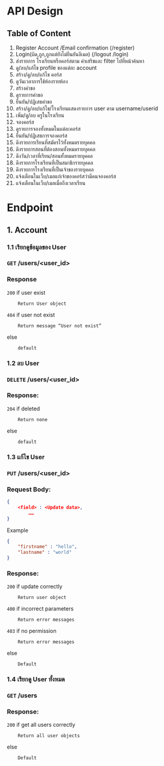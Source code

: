 # API Design

## Table of Content
1) Register Account /Email confirmation (/register)
2) Login(ผิด,ถูก,ถูกแต่ยังไม่ยืนยันอีเมล) (/logout /login)
3) ส่งรายการ โรงเรียนหรือคอร์สตาม คำเสริชและ filter ไปที่หน้าค้นหา
4) ดู/ลบ/แก้ไข  profile ของแต่ละ account
5) สร้าง/ดู/ลบ/แก้ไข คอร์ส
6) ดูวันเวลาการใช้ห้องรายห้อง
7) สร้างคำขอ
8) ดูรายการคำขอ
9) ยืนยัน/ปฏิเสธคำขอ
10) สร้าง/ดู/ลบ/แก้ไข/โรงเรียนแสดงรายการ user ตาม username/userid
11) เพิ่ม/ดู/ลบ ครูในโรงเรียน
12) จองคอร์ส
13) ดูรายการจองทั้งหมดในแต่ละคอร์ส
14) ยืนยัน/ปฏิเสธการจองคอร์ส
15) ดึงรายการเรียนที่สมัครไว้ทั้งหมดรายบุคคล
16) ดึงรายการสอนที่ต้องสอนทั้งหมดรายบุคคล
17) ดึงวัน/เวลาที่เรียน/สอนทั้งหมดรายบุคคล
18) ดึงรายการโรงเรียนที่เป็นสมาชิกรายบุคคล
19) ดึงรายการโรงเรียนที่เป็นเจ้าของรายบุคคล
20) แจ้งเตือนในเว็บ/เมลแก่เจ้าของคอร์สว่ามีคนจองคอร์ส
21) แจ้งเตือนในเว็บ/เมลเมื่อถึงเวลาเรียน

# Endpoint  

## 1. Account

### 1.1 เรียกดูข้อมูลของ User
### `GET` /users/<user_id>  

### Response  	
`200` if user exist
```
    Return User object
```
`404` if user not exist
```
    Return message “User not exist”
```	
else
```
    default
```

### 1.2 ลบ User
### `DELETE` /users/<user_id>
### Response:
`204` if deleted
``` 
	Return none
```
else
```
	default
```

### 1.3 แก้ไข User 
### `PUT` /users/<user_id>  
### Request Body:  
```json
{
	<field> : <Update data>,
		……
}
```
Example
```json
{
	"firstname" : "hello",
	"lastname" : "world"
}
```
### Response:
`200` if update correctly

```
    Return user object
```
`400` if incorrect parameters
```
    Return error messages
```
`403` if no permission
```
    Return error messages
```
else
```
    Default
```

### 1.4 เรียกดู User ทั้งหมด  
### `GET` /users

### Response:

`200` if get all users correctly
```
    Return all user objects
```
else
```
    Default
```